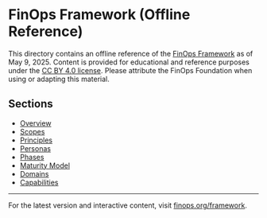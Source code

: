 # FinOps Framework (Offline Reference)

This directory contains an offline reference of the [FinOps Framework](https://www.finops.org/framework/) as of May 9, 2025. Content is provided for educational and reference purposes under the [CC BY 4.0 license](https://www.finops.org/introduction/how-to-use/). Please attribute the FinOps Foundation when using or adapting this material.

## Sections

- [Overview](./overview.md)
- [Scopes](./scopes.md)
- [Principles](./principles.md)
- [Personas](./personas.md)
- [Phases](./phases.md)
- [Maturity Model](./maturity-model.md)
- [Domains](./domains.md)
- [Capabilities](./capabilities.md)

---

For the latest version and interactive content, visit [finops.org/framework](https://www.finops.org/framework/).
